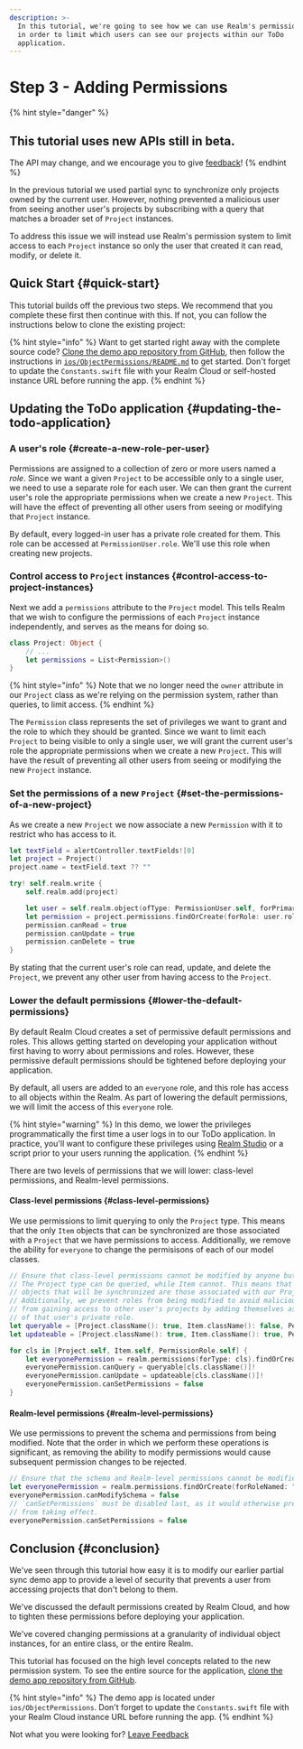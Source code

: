 ```yaml
---
description: >-
  In this tutorial, we're going to see how we can use Realm's permission system
  in order to limit which users can see our projects within our ToDo
  application.
---
```


# Step 3 - Adding Permissions

{% hint style="danger" %}
## This tutorial uses new APIs still in beta.

The API may change, and we encourage you to give [feedback](https://forums.realm.io/t/partial-synchronization-and-object-level-permissions-feedback/1109)!
{% endhint %}

In the previous tutorial we used partial sync to synchronize only projects owned by the current user. However, nothing prevented a malicious user from seeing another user's projects by subscribing with a query that matches a broader set of `Project` instances.

To address this issue we will instead use Realm's permission system to limit access to each `Project` instance so only the user that created it can read, modify, or delete it.

## Quick Start {#quick-start}

This tutorial builds off the previous two steps. We recommend that you complete these first then continue with this. If not, you can follow the instructions below to clone the existing project:

{% hint style="info" %}
Want to get started right away with the complete source code? [Clone the demo app repository from GitHub](https://github.com/realm/my-first-realm-app), then follow the instructions in [`ios/ObjectPermissions/README.md`](https://github.com/realm/my-first-realm-app/blob/master/ios/ObjectPermissions/README.md) to get started. Don't forget to update the `Constants.swift` file with your Realm Cloud or self-hosted instance URL before running the app.
{% endhint %}

## Updating the ToDo application {#updating-the-todo-application}

### A user's role {#create-a-new-role-per-user}

Permissions are assigned to a collection of zero or more users named a _role_. Since we want a given `Project` to be accessible only to a single user, we need to use a separate role for each user. We can then grant the current user's role the appropriate permissions when we create a new `Project`. This will have the effect of preventing all other users from seeing or modifying that `Project` instance.

By default, every logged-in user has a private role created for them. This role can be accessed at `PermissionUser.role`. We'll use this role when creating new projects.

### Control access to `Project` instances {#control-access-to-project-instances}

Next we add a `permissions` attribute to the `Project` model. This tells Realm that we wish to configure the permissions of each `Project` instance independently, and serves as the means for doing so.

```swift
class Project: Object {
    // ...
    let permissions = List<Permission>()
}
```

{% hint style="info" %}
Note that we no longer need the `owner` attribute in our `Project` class as we're relying on the permission system, rather than queries, to limit access.
{% endhint %}

The `Permission` class represents the set of privileges we want to grant and the role to which they should be granted. Since we want to limit each `Project` to being visible to only a single user, we will grant the current user's role the appropriate permissions when we create a new `Project`. This will have the result of preventing all other users from seeing or modifying the new `Project` instance.

### Set the permissions of a new `Project` {#set-the-permissions-of-a-new-project}

As we create a new `Project` we now associate a new `Permission` with it to restrict who has access to it.

```swift
let textField = alertController.textFields![0]
let project = Project()
project.name = textField.text ?? ""

try! self.realm.write {
    self.realm.add(project)

    let user = self.realm.object(ofType: PermissionUser.self, forPrimaryKey: SyncUser.current!.identity!)!
    let permission = project.permissions.findOrCreate(forRole: user.role!)
    permission.canRead = true
    permission.canUpdate = true
    permission.canDelete = true
}
```

By stating that the current user's role can read, update, and delete the `Project`, we prevent any other user from having access to the `Project`.

### Lower the default permissions {#lower-the-default-permissions}

By default Realm Cloud creates a set of permissive default permissions and roles. This allows getting started on developing your application without first having to worry about permissions and roles. However, these permissive default permissions should be tightened before deploying your application.

By default, all users are added to an `everyone` role, and this role has access to all objects within the Realm. As part of lowering the default permissions, we will limit the access of this `everyone` role.

{% hint style="warning" %}
In this demo, we lower the privileges programmatically the first time a user logs in to our ToDo application. In practice, you'll want to configure these privileges using [Realm Studio](../../realm-studio/) or a script prior to your users running the application.
{% endhint %}

There are two levels of permissions that we will lower: class-level permissions, and Realm-level permissions.

#### Class-level permissions {#class-level-permissions}

We use permissions to limit querying to only the `Project` type. This means that the only `Item` objects that can be synchronized are those associated with a `Project` that we have permissions to access. Additionally, we remove the ability for `everyone` to change the permisisons of each of our model classes.

```swift
// Ensure that class-level permissions cannot be modified by anyone but admin users.
// The Project type can be queried, while Item cannot. This means that the only Item
// objects that will be synchronized are those associated with our Projects.
// Additionally, we prevent roles from being modified to avoid malicious users
// from gaining access to other user's projects by adding themselves as members
// of that user's private role.
let queryable = [Project.className(): true, Item.className(): false, PermissionRole.className(): true]
let updateable = [Project.className(): true, Item.className(): true, PermissionRole.className(): false]

for cls in [Project.self, Item.self, PermissionRole.self] {
    let everyonePermission = realm.permissions(forType: cls).findOrCreate(forRoleNamed: "everyone")
    everyonePermission.canQuery = queryable[cls.className()]!
    everyonePermission.canUpdate = updateable[cls.className()]!
    everyonePermission.canSetPermissions = false
}
```

#### Realm-level permissions {#realm-level-permissions}

We use permissions to prevent the schema and permissions from being modified. Note that the order in which we perform these operations is significant, as removing the ability to modify permissions would cause subsequent permission changes to be rejected.

```swift
// Ensure that the schema and Realm-level permissions cannot be modified by anyone but admin users.
let everyonePermission = realm.permissions.findOrCreate(forRoleNamed: "everyone")
everyonePermission.canModifySchema = false
// `canSetPermissions` must be disabled last, as it would otherwise prevent other permission changes
// from taking effect.
everyonePermission.canSetPermissions = false
```

## Conclusion {#conclusion}

We've seen through this tutorial how easy it is to modify our earlier partial sync demo app to provide a level of security that prevents a user from accessing projects that don't belong to them.

We've discussed the default permissions created by Realm Cloud, and how to tighten these permissions before deploying your application.

We've covered changing permissions at a granularity of individual object instances, for an entire class, or the entire Realm.

This tutorial has focused on the high level concepts related to the new permission system. To see the entire source for the application, [clone the demo app repository from GitHub](https://github.com/realm/my-first-realm-app).

{% hint style="info" %}
The demo app is located under `ios/ObjectPermissions`. Don't forget to update the `Constants.swift` file with your Realm Cloud instance URL before running the app.
{% endhint %}

Not what you were looking for? [Leave Feedback](https://realm3.typeform.com/to/A4guM3) 

